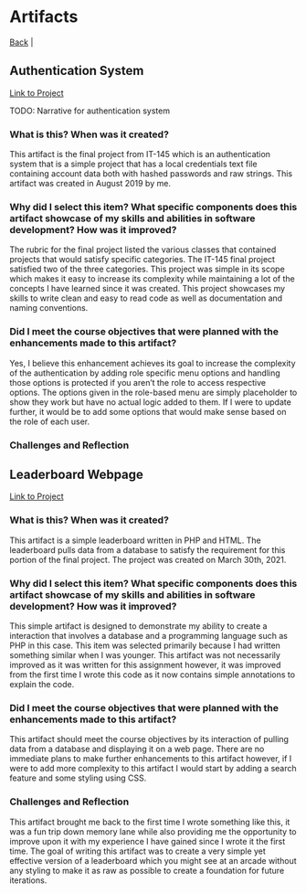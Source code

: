 # Artifacts

[Back](https://coltonthompson.github.io/) |

## Authentication System
[Link to Project](url)

TODO: Narrative for authentication system
### What is this? When was it created?
This artifact is the final project from IT-145 which is an authentication system that is a simple project that has a local credentials text file containing account data both with hashed passwords and raw strings. This artifact was created in August 2019 by me.

### Why did I select this item? What specific components does this artifact showcase of my skills and abilities in software development? How was it improved?
The rubric for the final project listed the various classes that contained projects that would satisfy specific categories. The IT-145 final project satisfied two of the three categories. This project was simple in its scope which makes it easy to increase its complexity while maintaining a lot of the concepts I have learned since it was created. This project showcases my skills to write clean and easy to read code as well as documentation and naming conventions.

### Did I meet the course objectives that were planned with the enhancements made to this artifact?
Yes, I believe this enhancement achieves its goal to increase the complexity of the authentication by adding role specific menu options and handling those options is protected if you aren’t the role to access respective options. The options given in the role-based menu are simply placeholder to show they work but have no actual logic added to them. If I were to update further, it would be to add some options that would make sense based on the role of each user.

### Challenges and Reflection

## Leaderboard Webpage
[Link to Project](url)

### What is this? When was it created?
This artifact is a simple leaderboard written in PHP and HTML. The leaderboard pulls data from a database to satisfy the requirement for this portion of the final project. The project was created on March 30th, 2021.

### Why did I select this item? What specific components does this artifact showcase of my skills and abilities in software development? How was it improved?
This simple artifact is designed to demonstrate my ability to create a interaction that involves a database and a programming language such as PHP in this case. This item was selected primarily because I had written something similar when I was younger. This artifact was not necessarily improved as it was written for this assignment however, it was improved from the first time I wrote this code as it now contains simple annotations to explain the code.

### Did I meet the course objectives that were planned with the enhancements made to this artifact?
This artifact should meet the course objectives by its interaction of pulling data from a database and displaying it on a web page. There are no immediate plans to make further enhancements to this artifact however, if I were to add more complexity to this artifact I would start by adding a search feature and some styling using CSS.

### Challenges and Reflection
This artifact brought me back to the first time I wrote something like this, it was a fun trip down memory lane while also providing me the opportunity to improve upon it with my experience I have gained since I wrote it the first time. The goal of writing this artifact was to create a very simple yet effective version of a leaderboard which you might see at an arcade without any styling to make it as raw as possible to create a foundation for future iterations. 
